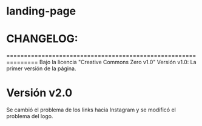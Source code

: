 # landing-page
# CHANGELOG:
===============================================================
Bajo la licencia "Creative Commons Zero v1.0"
Versión v1.0:
La primer versión de la página.
# Versión v2.0
Se cambió el problema de los links hacia Instagram
y se modificó el problema del logo.
